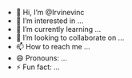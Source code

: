 - 👋 Hi, I’m @Irvinevinc
- 👀 I’m interested in ...
- 🌱 I’m currently learning ...
- 💞️ I’m looking to collaborate on ...
- 📫 How to reach me ...
- 😄 Pronouns: ...
- ⚡ Fun fact: ...

<!---
Irvinevinc/Irvinevinc is a ✨ special ✨ repository because its `README.md` (this file) appears on your GitHub profile.
You can click the Preview link to take a look at your changes.
--->
